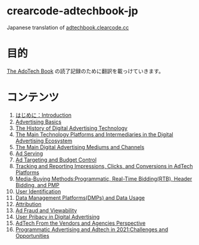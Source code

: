 # crearcode-adtechbook-jp
Japanese translation of [adtechbook.clearcode.cc](https://adtechbook.clearcode.cc/)

# 目的  

[The AdoTech Book](https://adtechbook.clearcode.cc/) の読了記録のために翻訳を載っけていきます。

# コンテンツ  

1. [はじめに：Introduction]()
2. [Advertising Basics]()
3. [The History of Digital Advertising Technology]()
4. [The Main Technology Platforms and Intermediaries in the Digital Advertising Ecosystem]()
5. [The Main Digital Advertising Mediums and Channels]()
6. [Ad Serving]()
7. [Ad Targeting and Budget Control]()
8. [Tracking and Reporting Impressions, Clicks, and Conversions in AdTech Platforms]()
9. [Media-Buying Methods:Programmatic, Real-Time Bidding(RTB), Header Bidding, and PMP]()
10. [User Identification]()
11. [Data Management Platforms(DMPs) and Data Usage]()
12. [Attribution]()
13. [Ad Fraud and Viewability]()
14. [User Pribacy in Digital Advertising]()
15. [AdTech From the Vendors and Agencies Perspective]()
16. [Programmatic Advertising and Adtech in 2021:Challenges and Opportunities]()
